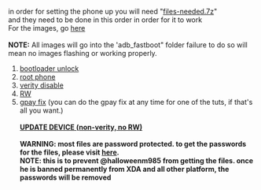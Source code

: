 in order for setting the phone up you will need "[files-needed.7z](https://github.com/babyskylar/phonedev/releases/tag/files-needed)"
<br>and they need to be done in this order in order for it to work
<br>For the images, go [here](https://github.com/babyskylar/phonedev/releases)
<br><br><b>NOTE:</b> All images will go into the 'adb_fastboot" folder failure to do so will mean no images flashing or working properly.
1. [bootloader unlock](https://github.com/babyskylar/phonedev/blob/main/oneplus/nord/n20/bl-unlock.md)
2. [root phone](https://github.com/babyskylar/phonedev/blob/main/oneplus/nord/n20/root.md)
3. [verity disable](https://github.com/babyskylar/phonedev/blob/main/oneplus/nord/n20/verity.md)
4. [RW](https://github.com/babyskylar/phonedev/blob/main/oneplus/nord/n20/RW.md)
5. [gpay fix](https://github.com/babyskylar/phonedev/blob/main/oneplus/nord/n20/gpay.md) (you can do the gpay fix at any time for one of the tuts, if that's all you want.)
 <br><br><b>[UPDATE DEVICE (non-verity, no RW)](https://github.com/babyskylar/phonedev/blob/main/oneplus/nord/n20/update.md)
<br><br><b>WARNING:</b> most files are password protected. to get the passwords for the files, please visit [here](https://t.me/oneplusnordn20).
<br>NOTE: this is to prevent @halloweenm985 from getting the files. once he is banned permanently from XDA and all other platform, the passwords will be removed
